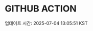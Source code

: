 # GITHUB ACTION
  <!-- START_UPDATED_TIME -->
  업데이트 시간: 2025-07-04 13:05:51 KST
  <!-- END_UPDATED_TIME -->

